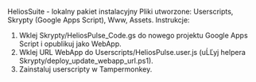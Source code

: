 ﻿HeliosSuite - lokalny pakiet instalacyjny
Pliki utworzone: Userscripts, Skrypty (Google Apps Script), Www, Assets.
Instrukcje:
1) Wklej Skrypty/HeliosPulse_Code.gs do nowego projektu Google Apps Script i opublikuj jako WebApp.
2) Wklej URL WebApp do Userscripts/HeliosPulse.user.js (uĹĽyj helpera Skrypty/deploy_update_webapp_url.ps1).
3) Zainstaluj userscripty w Tampermonkey.
